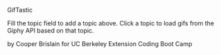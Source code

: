 GifTastic

Fill the topic field to add a topic above. Click a topic to load gifs from the Giphy API based on that topic.

by Cooper Brislain for UC Berkeley Extension Coding Boot Camp